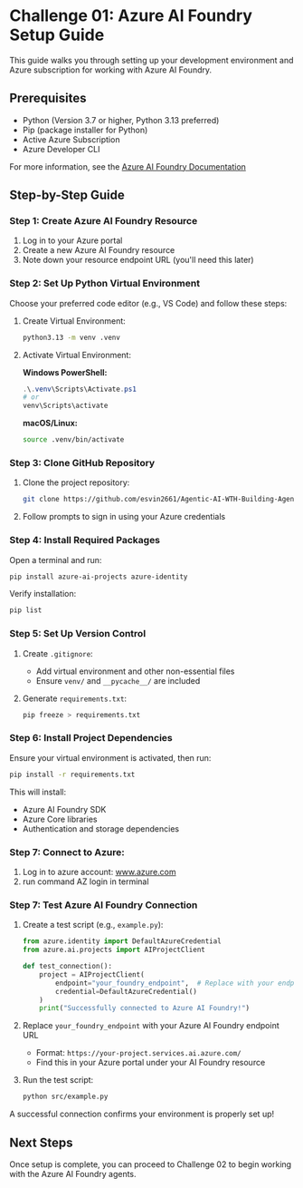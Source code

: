 # Challenge 01: Azure AI Foundry Setup Guide

This guide walks you through setting up your development environment and Azure subscription for working with Azure AI Foundry.

## Prerequisites

- Python (Version 3.7 or higher, Python 3.13 preferred)
- Pip (package installer for Python)
- Active Azure Subscription
- Azure Developer CLI

For more information, see the [Azure AI Foundry Documentation](https://learn.microsoft.com/en-us/azure/azure-ai-foundry/overview)

## Step-by-Step Guide

### Step 1: Create Azure AI Foundry Resource

1. Log in to your Azure portal
2. Create a new Azure AI Foundry resource
3. Note down your resource endpoint URL (you'll need this later)

### Step 2: Set Up Python Virtual Environment

Choose your preferred code editor (e.g., VS Code) and follow these steps:

1. Create Virtual Environment:
   ```bash
   python3.13 -m venv .venv
   ```

2. Activate Virtual Environment:
   
   **Windows PowerShell:**
   ```powershell
   .\.venv\Scripts\Activate.ps1
   # or
   venv\Scripts\activate
   ```
   
   **macOS/Linux:**
   ```bash
   source .venv/bin/activate
   ```

### Step 3: Clone GitHub Repository

1. Clone the project repository:
   ```bash
   git clone https://github.com/esvin2661/Agentic-AI-WTH-Building-Agent-to-Agent-Systems-in-Azure
   ```
2. Follow prompts to sign in using your Azure credentials

### Step 4: Install Required Packages

Open a terminal and run:
```bash
pip install azure-ai-projects azure-identity
```

Verify installation:
```bash
pip list
```

### Step 5: Set Up Version Control

1. Create `.gitignore`:
   - Add virtual environment and other non-essential files
   - Ensure `venv/` and `__pycache__/` are included

2. Generate `requirements.txt`:
   ```bash
   pip freeze > requirements.txt
   ```

### Step 6: Install Project Dependencies

Ensure your virtual environment is activated, then run:
```bash
pip install -r requirements.txt
```

This will install:
- Azure AI Foundry SDK
- Azure Core libraries
- Authentication and storage dependencies


### Step 7: Connect to Azure: 
   1. Log in to azure account: www.azure.com
   2. run command AZ login in terminal

### Step 7: Test Azure AI Foundry Connection

1. Create a test script (e.g., `example.py`):
   ```python
   from azure.identity import DefaultAzureCredential
   from azure.ai.projects import AIProjectClient

   def test_connection():
       project = AIProjectClient(
           endpoint="your_foundry_endpoint",  # Replace with your endpoint
           credential=DefaultAzureCredential()
       )
       print("Successfully connected to Azure AI Foundry!")
   ```

2. Replace `your_foundry_endpoint` with your Azure AI Foundry endpoint URL
   - Format: `https://your-project.services.ai.azure.com/`
   - Find this in your Azure portal under your AI Foundry resource

3. Run the test script:
   ```bash
   python src/example.py
   ```

A successful connection confirms your environment is properly set up!

## Next Steps

Once setup is complete, you can proceed to Challenge 02 to begin working with the Azure AI Foundry agents.


